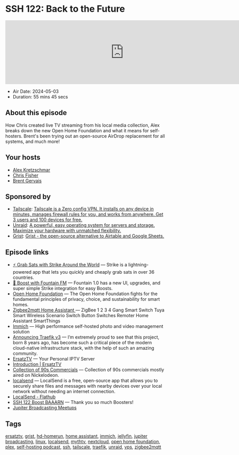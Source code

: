 # SSH 122: Back to the Future

<iframe src="https://player.fireside.fm/v2/dUlrHQih+kpB2LB7m?theme=dark" width="740" height="200" frameborder="0" scrolling="no"></iframe>

* Air Date: 2024-05-03
* Duration: 55 mins 45 secs

## About this episode

How Chris created live TV streaming from his local media collection, Alex breaks down the new Open Home Foundation and what it means for self-hosters. Brent's been trying out an open-source AirDrop replacement for all systems, and much more!

## Your hosts
* [Alex Kretzschmar](https://selfhosted.show/hosts/alexktz)
* [Chris Fisher](https://selfhosted.show/hosts/chrislas)
* [Brent Gervais](https://selfhosted.show/guests/brentgervais)

## Sponsored by

  * [Tailscale](http://tailscale.com/selfhosted): [Tailscale is a Zero config VPN. It installs on any device in minutes, manages firewall rules for you, and works from anywhere. Get 3 users and 100 devices for free. ](http://tailscale.com/selfhosted)
  * [Unraid](https://unraid.net/selfhosted): [A powerful, easy operating system for servers and storage. Maximize your hardware with unmatched flexibility.](https://unraid.net/selfhosted)
  * [Grist](https://getgrist.com/selfhosted): [Grist - the open-source alternative to Airtable and Google Sheets. ](https://getgrist.com/selfhosted)



## Episode links

  * [⚡ Grab Sats with Strike Around the World](https://strike.me/download/ "⚡ Grab Sats with Strike Around the World") — Strike is a lightning-powered app that lets you quickly and cheaply grab sats in over 36 countries. 
  * [🎉 Boost with Fountain FM](https://www.fountain.fm/ "🎉 Boost with Fountain FM") — Fountain 1.0 has a new UI, upgrades, and super simple Strike integration for easy Boosts.
  * [Open Home Foundation](https://www.openhomefoundation.org/ "Open Home Foundation") — The Open Home Foundation fights for the fundamental principles of privacy, choice, and sustainability for smart homes. 
  * [Zigbee2mqtt Home Assistant ](https://www.aliexpress.com/i/3256802654359758.html?gatewayAdapt=4itemAdapt "Zigbee2mqtt Home Assistant ") — ZigBee 1 2 3 4 Gang Smart Switch Tuya Smart Wireless Scenario Switch Button Switches Remoter Home Assistant SmartThings
  * [Immich](https://github.com/immich-app/immich "Immich") — High performance self-hosted photo and video management solution 
  * [Announcing Traefik v3](https://traefik.io/blog/announcing-traefik-proxy-v3-rc/ "Announcing Traefik v3") — I’m extremely proud to see that this project, born 8 years ago, has become such a critical piece of the modern cloud-native infrastructure stack, with the help of such an amazing community.
  * [ErsatzTV](https://ersatztv.org/ "ErsatzTV") — Your Personal IPTV Server 
  * [Introduction | ErsatzTV](https://ersatztv.org/docs/intro/ "Introduction | ErsatzTV")
  * [Collection of 90s Commercials](https://archive.org/details/Collectionof90sCommercials/90s+Commercials+-+S01.E1.mp4 "Collection of 90s Commercials") — Collection of 90s commercials mostly aired on Nickelodeon. 
  * [localsend](https://github.com/localsend/localsend "localsend") — LocalSend is a free, open-source app that allows you to securely share files and messages with nearby devices over your local network without needing an internet connection. 
  * [LocalSend - Flathub](https://flathub.org/apps/org.localsend.localsend_app "LocalSend - Flathub")
  * [SSH 122 Boost BAAARN](https://paste.docs.lol/code/DisprizeArsis "SSH 122 Boost BAAARN") — Thank you so much Boosters! 
  * [Jupiter Broadcasting Meetups](https://www.meetup.com/jupiterbroadcasting/ "Jupiter Broadcasting Meetups")



## Tags

[ersatztv](https://selfhosted.show/tags/ersatztv), [grist](https://selfhosted.show/tags/grist), [hd-homerun](https://selfhosted.show/tags/hd-homerun), [home assistant](https://selfhosted.show/tags/home%20assistant), [immich](https://selfhosted.show/tags/immich), [jellyfin](https://selfhosted.show/tags/jellyfin), [jupiter broadcasting](https://selfhosted.show/tags/jupiter%20broadcasting), [linux](https://selfhosted.show/tags/linux), [localsend](https://selfhosted.show/tags/localsend), [mythtv](https://selfhosted.show/tags/mythtv), [nextcloud](https://selfhosted.show/tags/nextcloud), [open home foundation](https://selfhosted.show/tags/open%20home%20foundation), [plex](https://selfhosted.show/tags/plex), [self-hosting podcast](https://selfhosted.show/tags/self-hosting%20podcast), [ssh](https://selfhosted.show/tags/ssh), [tailscale](https://selfhosted.show/tags/tailscale), [traefik](https://selfhosted.show/tags/traefik), [unraid](https://selfhosted.show/tags/unraid), [vps](https://selfhosted.show/tags/vps), [zigbee2mqtt](https://selfhosted.show/tags/zigbee2mqtt)